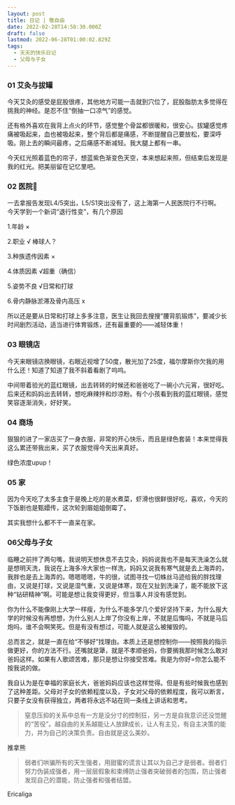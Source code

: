 ```yaml
---
layout: post
title: 日记 | 敬自由
date: 2022-02-28T14:58:30.000Z
draft: false
lastmod: 2022-06-28T01:00:02.829Z
tags:
  - 天天的快乐日记
  - 父母与子女
---
```

### 01 艾灸与拔罐

今天艾灸的感受是屁股很疼，其他地方可能一击就到穴位了，屁股脂肪太多觉得在挑我的神经。是忍不住“倒抽一口凉气”的感觉。

还有格外喜欢在我背上点火的环节，感觉整个骨盆都很暖和，很安心。拔罐感觉疼痛被吸起来，血也被吸起来，整个背后都是痛感，不断提醒自己要放松，要深呼吸。刚上去的瞬间最疼，之后痛感不断减轻。我大腿上都有一串。

今天红光照着蓝色的帘子，想蓝紫色渐变色天空，本来想起来照，但结束后发现是我的红光。把美丽留在记忆里吧。

### 02 医院🏥

一去拿报告发现L4/5突出，L5/S1突出没有了，这上海第一人民医院行不行啊。
今天学到一个新词“退行性变”，有几个原因

1.年龄 ×

2.职业 √ 棒球人？

3.种族遗传因素 ×

4.体质因素 √超重（确信）

5.姿势不良 √日常和打球

6.骨内静脉淤滞及骨内高压 x

所以还是要从日常和打球上多多注意，医生让我回去搜搜“腰背肌锻炼”，要减少长时间剧烈活动，适当进行体育锻炼，还有最重要的——减轻体重！

### 03  眼镜店

今天来眼镜店换眼镜，右眼近视增了50度，散光加了25度，福尔摩斯你欠我的用什么还！知道了知道了我不斜着看剧了呜呜。

中间带着验光的蓝红眼镜，出去转转的时候还和爸爸吃了一碗小六元宵，很好吃。后来还和妈妈出去转转，想吃麻辣拌和炒凉粉。有个小孩看到我的蓝红眼镜，感觉笑容逐渐消失，好好笑。

### 04 商场

狠狠的进了一家店买了一身衣服，非常的开心快乐，而且是绿色套装！本来觉得我这么累还带我出来，买了衣服觉得今天出来真好。

绿色浓度upup！

### 05 家

因为今天吃了太多主食于是晚上吃的是水煮菜，虾滑也很鲜很好吃，喜欢，今天的下饭剧也是甄嬛传，这次轮到眉姐姐倒霉了。

其实我想什么都不干一直呆在家。

### 06父母与子女

临睡之前拌了两句嘴，我说明天想休息不去艾灸，妈妈说我也不是每天洗澡怎么就是想明天洗，我说在上海多冷大家也一样洗，妈妈又说我有寒气就是去上海弄的，我胖也是去上海弄的。嗯嗯嗯嗯，牛的很，试图寻找一切蛛丝马迹给我的胖找理由，又说是打球，又说是湿气重，又说是体寒，现在又扯到洗澡了，能不能放下这种“钻研精神”啊。可能是想让我变得更好，但当事人并没有感觉到。

你为什么不能像刚上大学一样瘦，为什么不能多学几个爱好坚持下来，为什么报大学的时候没有再想想，为什么别人上岸了你没有上岸，不就是后悔吗，不就是马后炮吗，谁不会啊笑死。但是有没有想过，可能人就是这么被摧毁的。

总而言之，就是一直在给“不够好”找理由。本质上还是想控制你——按照我的指示做更好，你的方法不行。还嘴就是犟，就是不孝顺爸妈，你要搁我那时候怎么敢对爸妈这样。如果有人歌颂苦难，那只是想让你接受苦难。我是为你好=你怎么能不按我说的做。

我自认为是在幸福的家庭长大，爸爸妈妈应该也这样觉得。但是有些时候我也感到了这种差距。父母对子女的依赖程度以及，子女对父母的依赖程度，我可以断言，只要子女没有获得独立，两者将永远不站在同一条线上讲话和思考。

> 窒息压抑的关系中总有一方是没分寸的控制狂，另一方是自我意识还没觉醒的“苦役”。越自由的关系越能让人放肆成长，让人有主见，有自主决策的能力，并为自己的决策负责。自由就是这么美妙。

推拿熊

> 弱者们哄骗所有的天生强者，用甜蜜的谎言让其以为自己才是弱者。弱者们努力伪装成强者，用一层层假象和束缚防止强者突破弱者的包围，防止强者发现自己的潜能，防止强者和强者结盟。

Ericaliga
